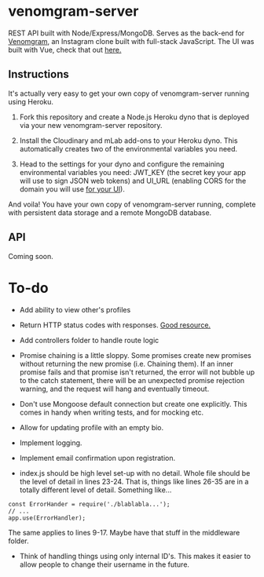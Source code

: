 # venomgram-server
REST API built with Node/Express/MongoDB. Serves as the back-end for [Venomgram](https://venomgram.netlify.com/#/), an Instagram clone built with full-stack JavaScript. The UI was built with Vue, check that out [here.](https://github.com/ibrahimpg/venomgram-ui)

## Instructions

It's actually very easy to get your own copy of venomgram-server running using Heroku.

1. Fork this repository and create a Node.js Heroku dyno that is deployed via your new venomgram-server repository.

2. Install the Cloudinary and mLab add-ons to your Heroku dyno. This automatically creates two of the environmental variables you need.

3. Head to the settings for your dyno and configure the remaining environmental variables you need: JWT_KEY (the secret key your app will use to sign JSON web tokens) and UI_URL (enabling CORS for the domain you will use [for your UI](https://github.com/ibrahimpg/venomgram-ui)).

And voila! You have your own copy of venomgram-server running, complete with persistent data storage and a remote MongoDB database.

## API

Coming soon.

# To-do

* Add ability to view other's profiles

* Return HTTP status codes with responses. [Good resource.](https://restfulapi.net/http-status-codes/)

* Add controllers folder to handle route logic

* Promise chaining is a little sloppy. Some promises create new promises without returning the new promise (i.e. Chaining them). If an inner promise fails and that promise isn't returned, the error will not bubble up to the catch statement, there will be an unexpected promise rejection warning, and the request will hang and eventually timeout.

* Don't use Mongoose default connection but create one explicitly. This comes in handy when writing tests, and for mocking etc.

* Allow for updating profile with an empty bio.

* Implement logging.

* Implement email confirmation upon registration.

* index.js should be high level set-up with no detail. Whole file should be the level of detail in lines 23-24. 
That is, things like lines 26-35 are in a totally different level of detail. Something like...

```
const ErrorHander = require('./blablabla...');
// ...
app.use(ErrorHandler);
```

The same applies to lines 9-17. Maybe have that stuff in the middleware folder.

* Think of handling things using only internal ID's. This makes it easier to allow people to change their username in the future.